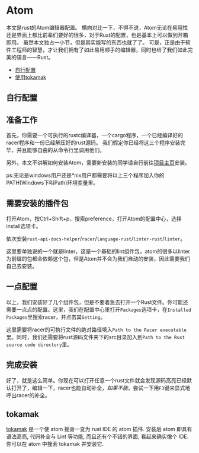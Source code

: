 # Atom
本文是rust的Atom编辑器配置。
横向对比一下，不得不说，Atom无论在易用性还是界面上都比前辈们要好的很多，对于Rust的配置，也是基本上可以做到开箱即用。
虽然本文独占一小节，但是其实能写的东西也就了了。
可是，正是由于软件工程师的智慧，才让我们拥有了如此易用顺手的编辑器，同时也给了我们如此完美的语言——Rust。

- [自行配置](#自行配置)
- [使用tokamak](#tokamak)

## 自行配置

## 准备工作

首先，你需要一个可执行的rustc编译器，一个cargo程序，一个已经编译好的racer程序和一份已经解压好的rust源码。
我们假定你已经将这三个程序安装完毕，并且能够自由的从命令行里调用他们。

另外，本文不讲解如何安装Atom，需要新安装的同学请自行前往[项目主页](https://github.com/atom/atom)安装。

ps:无论是windows用户还是*nix用户都需要将以上三个程序加入你的PATH(Windows下叫Path)环境变量里。

## 需要安装的插件包

打开Atom，按Ctrl+Shift+p，搜索preference，打开Atom的配置中心，选择install选项卡。

依次安装`rust-api-docs-helper`/`racer`/`language-rust`/`linter-rust`/`linter`。

这里要单独说的一个就是linter，这是一个基础的lint组件包，atom的很多以linter为前缀的包都会依赖这个包，但是Atom并不会为我们自动的安装，因此需要我们自己去安装。

## 一点配置

以上，我们安装好了几个组件包，但是不要着急去打开一个Rust文件。你可能还需要一点点的配置。这里，我们在配置中心里打开`Packages`选项卡，在`Installed Packages`里搜索racer，并点击其`Setting`。

这里需要将racer的可执行文件的绝对路径填入`Path to the Racer executable`里。同时，我们还需要将rust源码文件夹下的src目录加入到`Path to the Rust source code directory`里。

## 完成安装

好了，就是这么简单。你现在可以打开任意一个rust文件就会发现源码高亮已经默认打开了，编辑一下，racer也能自动补全，*如果不能*，尝试一下用`F3`键来显式地呼出racer的补全。

## tokamak

[tokamak](https://github.com/vertexclique/tokamak) 是一个使 atom 摇身一变为 rust IDE 的 atom 插件. 安装后 atom 即具有语法高亮, 代码补全与 Lint 等功能, 而且还有个不错的界面, 看起来确实像个 IDE. 你可以在 atom 中搜索 tokamak 并安装它.
